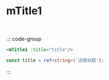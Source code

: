 # mTitle1

<br/>

<mTitle1 title="这是标题"/>

::: code-group

```html [html]
<mTitle1 :title="title"/>
```

```ts [ts]
const title = ref<string>('这是标题');
```

:::